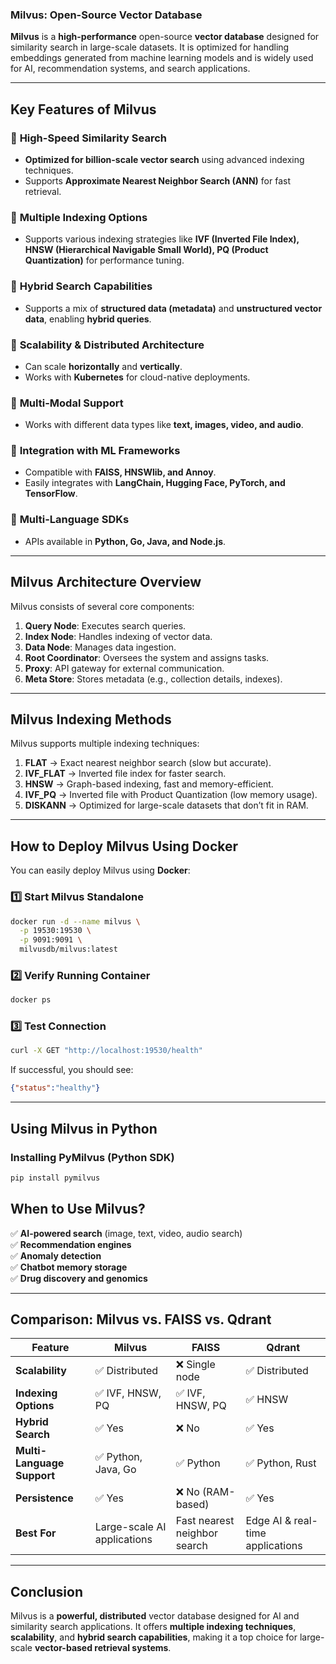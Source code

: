 ### **Milvus: Open-Source Vector Database**
**Milvus** is a **high-performance** open-source **vector database** designed for similarity search in large-scale datasets. It is optimized for handling embeddings generated from machine learning models and is widely used for AI, recommendation systems, and search applications.

---

## **Key Features of Milvus**
### 🔹 **High-Speed Similarity Search**
- **Optimized for billion-scale vector search** using advanced indexing techniques.
- Supports **Approximate Nearest Neighbor Search (ANN)** for fast retrieval.

### 🔹 **Multiple Indexing Options**
- Supports various indexing strategies like **IVF (Inverted File Index), HNSW (Hierarchical Navigable Small World), PQ (Product Quantization)** for performance tuning.

### 🔹 **Hybrid Search Capabilities**
- Supports a mix of **structured data (metadata)** and **unstructured vector data**, enabling **hybrid queries**.

### 🔹 **Scalability & Distributed Architecture**
- Can scale **horizontally** and **vertically**.
- Works with **Kubernetes** for cloud-native deployments.

### 🔹 **Multi-Modal Support**
- Works with different data types like **text, images, video, and audio**.

### 🔹 **Integration with ML Frameworks**
- Compatible with **FAISS, HNSWlib, and Annoy**.
- Easily integrates with **LangChain, Hugging Face, PyTorch, and TensorFlow**.

### 🔹 **Multi-Language SDKs**
- APIs available in **Python, Go, Java, and Node.js**.

---

## **Milvus Architecture Overview**
Milvus consists of several core components:
1. **Query Node**: Executes search queries.
2. **Index Node**: Handles indexing of vector data.
3. **Data Node**: Manages data ingestion.
4. **Root Coordinator**: Oversees the system and assigns tasks.
5. **Proxy**: API gateway for external communication.
6. **Meta Store**: Stores metadata (e.g., collection details, indexes).

---

## **Milvus Indexing Methods**
Milvus supports multiple indexing techniques:
1. **FLAT** → Exact nearest neighbor search (slow but accurate).
2. **IVF_FLAT** → Inverted file index for faster search.
3. **HNSW** → Graph-based indexing, fast and memory-efficient.
4. **IVF_PQ** → Inverted file with Product Quantization (low memory usage).
5. **DISKANN** → Optimized for large-scale datasets that don’t fit in RAM.

---

## **How to Deploy Milvus Using Docker**
You can easily deploy Milvus using **Docker**:

### **1️⃣ Start Milvus Standalone**
```bash
docker run -d --name milvus \
  -p 19530:19530 \
  -p 9091:9091 \
  milvusdb/milvus:latest
```

### **2️⃣ Verify Running Container**
```bash
docker ps
```

### **3️⃣ Test Connection**
```bash
curl -X GET "http://localhost:19530/health"
```
If successful, you should see:
```json
{"status":"healthy"}
```

---

## **Using Milvus in Python**
### **Installing PyMilvus (Python SDK)**
```bash
pip install pymilvus
```

## **When to Use Milvus?**
✅ **AI-powered search** (image, text, video, audio search)  
✅ **Recommendation engines**  
✅ **Anomaly detection**  
✅ **Chatbot memory storage**  
✅ **Drug discovery and genomics**  

---

## **Comparison: Milvus vs. FAISS vs. Qdrant**
| Feature        | **Milvus** | **FAISS** | **Qdrant** |
|---------------|-----------|-----------|-----------|
| **Scalability** | ✅ Distributed | ❌ Single node | ✅ Distributed |
| **Indexing Options** | ✅ IVF, HNSW, PQ | ✅ IVF, HNSW, PQ | ✅ HNSW |
| **Hybrid Search** | ✅ Yes | ❌ No | ✅ Yes |
| **Multi-Language Support** | ✅ Python, Java, Go | ✅ Python | ✅ Python, Rust |
| **Persistence** | ✅ Yes | ❌ No (RAM-based) | ✅ Yes |
| **Best For** | Large-scale AI applications | Fast nearest neighbor search | Edge AI & real-time applications |

---

## **Conclusion**
Milvus is a **powerful, distributed** vector database designed for AI and similarity search applications. It offers **multiple indexing techniques**, **scalability**, and **hybrid search capabilities**, making it a top choice for large-scale **vector-based retrieval systems**.